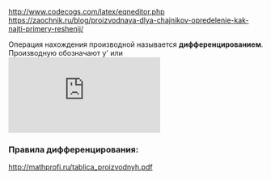 http://www.codecogs.com/latex/eqneditor.php  
https://zaochnik.ru/blog/proizvodnaya-dlya-chajnikov-opredelenie-kak-najti-primery-reshenij/  

Операция нахождения производной называется **дифференцированием**.
Производную обозначают y' или ![formula](http://latex.codecogs.com/gif.latex?%5Cfrac%7Bdy%7D%7Bdx%7D)  

### Правила дифференцирования:
http://mathprofi.ru/tablica_proizvodnyh.pdf  

